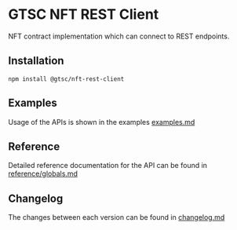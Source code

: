 # GTSC NFT REST Client

NFT contract implementation which can connect to REST endpoints.

## Installation

```shell
npm install @gtsc/nft-rest-client
```

## Examples

Usage of the APIs is shown in the examples [examples.md](examples.md)

## Reference

Detailed reference documentation for the API can be found in [reference/globals.md](reference/globals.md)

## Changelog

The changes between each version can be found in [changelog.md](changelog.md)
